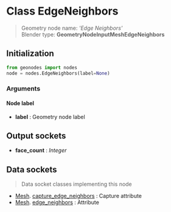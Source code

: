 
# Class EdgeNeighbors

> Geometry node name: _'Edge Neighbors'_<br>Blender type:  **GeometryNodeInputMeshEdgeNeighbors**

## Initialization


```python
from geonodes import nodes
node = nodes.EdgeNeighbors(label=None)
```


### Arguments


#### Node label



- **label** : Geometry node label



## Output sockets



- **face_count** : _Integer_



## Data sockets

> Data socket classes implementing this node


- [Mesh](aaa). [capture_edge_neighbors](bbb) : Capture attribute
- [Mesh](aaa). [edge_neighbors](bbb) : Attribute



